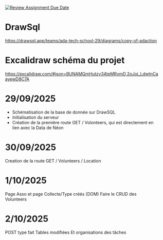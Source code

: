 [![Review Assignment Due Date](https://classroom.github.com/assets/deadline-readme-button-22041afd0340ce965d47ae6ef1cefeee28c7c493a6346c4f15d667ab976d596c.svg)](https://classroom.github.com/a/FQw970Td)

# DrawSql
https://drawsql.app/teams/ada-tech-school-29/diagrams/copy-of-adaction

# Excalidraw schéma du projet
https://excalidraw.com/#json=BUNAMQmHutzy34teMRvmD,2oJoi_LdwtnCaayewD8C7A


# 29/09/2025
- Schématisation de la base de donnée sur DrawSQL
- Initialisation du serveur
- Création de la première route GET / Volonteers, qui est directement en lien avec la Data de Néon

# 30/09/2025
Creation de la route GET / Volunteers / Location

# 1/10/2025
Page Asso et page Collecte/Type créés (DOM)
Faire le CRUD des Volunteers

# 2/10/2025
POST type fait
Tables modifiées
Et organisations des tâches